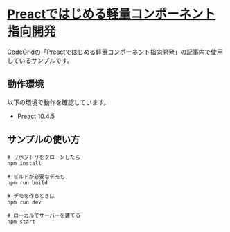 # [Preactではじめる軽量コンポーネント指向開発](https://app.codegrid.net/series/2020-preact)

[CodeGrid](http://www.codegrid.net/)の「[Preactではじめる軽量コンポーネント指向開発](https://app.codegrid.net/series/2020-preact)」の記事内で使用しているサンプルです。

## 動作環境

以下の環境で動作を確認しています。

- Preact 10.4.5

## サンプルの使い方

```
# リポジトリをクローンしたら
npm install
```

```
# ビルドが必要なデモも
npm run build

# デモを作るときは
npm run dev
```

```
# ローカルでサーバーを建てる
npm start
```
